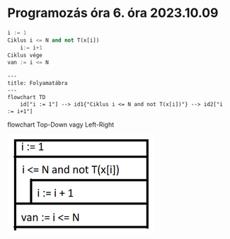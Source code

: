 # Programozás óra 6. óra 2023.10.09

```Python
i := 1
Ciklus i <= N and not T(x[i])
    i:= i+1
Ciklus vége
van := i <= N
```

```mermaid
---
title: Folyamatábra
---
flowchart TD
    id["i := 1"] --> id1{"Ciklus i <= N and not T(x[i])"} --> id2["i := i+1"]
```
flowchart Top-Down vagy Left-Right

![asd](6-1.png)